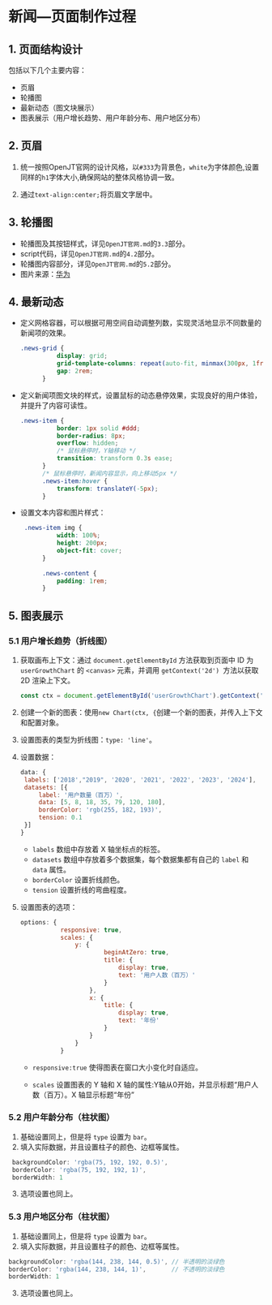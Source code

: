 # 新闻—页面制作过程

## 1. 页面结构设计
包括以下几个主要内容：
- 页眉
- 轮播图
- 最新动态（图文块展示）
- 图表展示（用户增长趋势、用户年龄分布、用户地区分布）
  
## 2. 页眉
1. 统一按照OpenJT官网的设计风格，以```#333```为背景色，```white```为字体颜色,设置同样的```h1```字体大小,确保网站的整体风格协调一致。

2. 通过```text-align:center;```将页眉文字居中。

## 3. 轮播图
- 轮播图及其按钮样式，详见```OpenJT官网.md```的```3.3```部分。
- script代码，详见```OpenJT官网.md```的```4.2```部分。
- 轮播图内容部分，详见```OpenJT官网.md```的```5.2```部分。
- 图片来源：[华为](https://www.huawei.com/cn/gallery/)

## 4. 最新动态
- 定义网格容器，可以根据可用空间自动调整列数，实现灵活地显示不同数量的新闻项的效果。
  ```css
  .news-grid {
            display: grid;
            grid-template-columns: repeat(auto-fit, minmax(300px, 1fr));
            gap: 2rem;
        }
  ```
- 定义新闻项图文块的样式，设置鼠标的动态悬停效果，实现良好的用户体验，并提升了内容可读性。
  ```css
  .news-item {
            border: 1px solid #ddd;
            border-radius: 8px;
            overflow: hidden;
            /* 鼠标悬停时，Y轴移动 */
            transition: transform 0.3s ease;
        }
        /* 鼠标悬停时，新闻内容显示，向上移动5px */
        .news-item:hover {
            transform: translateY(-5px);
        }
  ```
- 设置文本内容和图片样式：
  ```css
   .news-item img {
            width: 100%;
            height: 200px;
            object-fit: cover;
        }
        
        .news-content {
            padding: 1rem;
        }
  ```

## 5. 图表展示
### 5.1 用户增长趋势（折线图）

1. 获取画布上下文：通过 ```document.getElementById``` 方法获取到页面中 ID 为 ```userGrowthChart``` 的 ```<canvas>``` 元素，并调用 ```getContext('2d') ```方法以获取 2D 渲染上下文。
   
   ```javascript
   const ctx = document.getElementById('userGrowthChart').getContext('2d');
   ```
2. 创建一个新的图表：使用```new Chart(ctx, {```创建一个新的图表，并传入上下文和配置对象。
3. 设置图表的类型为折线图：```type: 'line'```。
4. 设置数据：
   ```javascript
   data: {
    labels: ['2018',"2019", '2020', '2021', '2022', '2023', '2024'],
    datasets: [{
        label: '用户数量（百万）',
        data: [5, 8, 18, 35, 79, 120, 180],
        borderColor: 'rgb(255, 182, 193)',
        tension: 0.1
    }]
   }
   ```
   - ```labels``` 数组中存放着 X 轴坐标点的标签。
    - ```datasets``` 数组中存放着多个数据集，每个数据集都有自己的 ```label``` 和 ```data``` 属性。
    - ```borderColor``` 设置折线颜色。
    - ```tension``` 设置折线的弯曲程度。
  5. 设置图表的选项：
     ```javascript
     options: {
                responsive: true,
                scales: {
                    y: {
                            beginAtZero: true,
                            title: {
                                display: true,
                                text: '用户人数（百万）'
                            }
                        },
                        x: {
                            title: {
                                display: true,
                                text: '年份'
                            }
                        }
                    }
                }
      ```
     - ```responsive:true``` 使得图表在窗口大小变化时自适应。

     - ```scales``` 设置图表的 Y 轴和 X 轴的属性:Y轴从0开始，并显示标题“用户人数（百万）。X 轴显示标题“年份”
  
  ### 5.2 用户年龄分布（柱状图）
   1. 基础设置同上，但是将 ```type``` 设置为 ```bar```。
   2. 填入实际数据，并且设置柱子的颜色、边框等属性。
   ```javascript
    backgroundColor: 'rgba(75, 192, 192, 0.5)',
    borderColor: 'rgba(75, 192, 192, 1)',
    borderWidth: 1
  ```
  3. 选项设置也同上。

  ### 5.3 用户地区分布（柱状图）

   1. 基础设置同上，但是将 ```type``` 设置为 ```bar```。
   2. 填入实际数据，并且设置柱子的颜色、边框等属性。
   ```javascript
   backgroundColor: 'rgba(144, 238, 144, 0.5)', // 半透明的淡绿色
borderColor: 'rgba(144, 238, 144, 1)',       // 不透明的淡绿色
  borderWidth: 1
  ```
  3. 选项设置也同上。
  
   